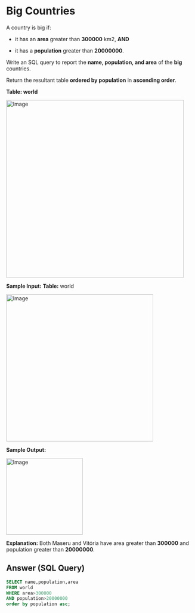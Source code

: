 # Big Countries

A country is big if:

  - it has an **area** greater than **300000** km2, **AND**

  - it has a **population** greater than **20000000**.

Write an SQL query to report the **name, population, and area** of the **big** countries.

Return the resultant table **ordered by population** in **ascending order**.

**Table: world**

<img width="476" alt="Image" src="https://github.com/user-attachments/assets/39ea7157-979f-4045-99a7-b121dea5d804" />

**Sample Input:**
**Table:** world

<img width="394" alt="Image" src="https://github.com/user-attachments/assets/ffb76108-6c8d-473a-811c-804b2314fad3" />

**Sample Output:**

<img width="205" alt="Image" src="https://github.com/user-attachments/assets/8cbc8f67-3d89-482a-9dca-9b5649f12bb8" />

**Explanation:** Both Maseru and Vitória have area greater than **300000** and population greater than **20000000**.

## Answer (SQL Query)

```sql
SELECT name,population,area
FROM world
WHERE area>300000
AND population>20000000
order by population asc;
